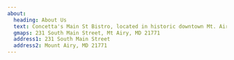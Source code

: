 ```yaml
---
about:
  heading: About Us
  text: Concetta's Main St Bistro, located in historic downtown Mt. Airy, opens daily at 7:30 with a complete breakfast & brunch menu. For lunch, enjoy one of our famously over stuffed sandwiches or subs. Our soups & salads our seasonal, fresh and "Souper" Calafrajgalistically delicious. In addition to daily chef inspired creations, customer creativity is welcome and encouraged. Just because you don't see it on our menu doesn't mean we can't make fresh for you. We invite you to stop in for breakfast, brunch, lunch or take home one of our unique oven ready dinners.
  gmaps: 231 South Main Street, Mt Airy, MD 21771
  address1: 231 South Main Street
  address2: Mount Airy, MD 21771
---
```


